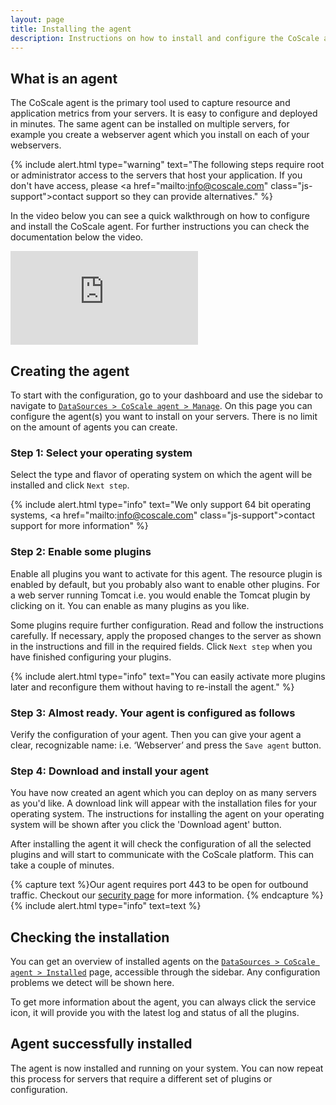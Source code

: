 ```yaml
---
layout: page
title: Installing the agent
description: Instructions on how to install and configure the CoScale agent.
---
```


## What is an agent
The CoScale agent is the primary tool used to capture resource and application metrics from your servers. It is easy to configure and deployed in minutes. The same agent can be installed on multiple servers, for example you create a webserver agent which you install on each of your webservers.

{% include alert.html type="warning" text="The following steps require root or administrator access to the servers that host your application. If you don't have access, please <a href=\"mailto:info@coscale.com\" class=\"js-support\">contact support</a> so they can provide alternatives." %}

In the video below you can see a quick walkthrough on how to configure and install the CoScale agent. For further instructions you can check the documentation below the video.

<div id="video" class="embed-responsive embed-responsive-16by9">
    <iframe class="js-video embed-responsive-item" src="https://www.youtube-nocookie.com/embed/8b5mk3wHFdE?rel=0" frameborder="0" allowfullscreen></iframe>
</div>

## Creating the agent
To start with the configuration, go to your dashboard and use the sidebar to navigate to <a href="http://app.coscale.com" db-href="/datasources/agentnew/" class="js-dashboard-link">`DataSources > CoScale agent > Manage`</a>. On this page you can  configure the agent(s) you want to install on your servers. There is no limit on the amount of agents you can create.

### Step 1: Select your operating system

Select the type and flavor of operating system on which the agent will be installed and click `Next step`.

{% include alert.html type="info" text="We only support 64 bit operating systems, <a href=\"mailto:info@coscale.com\" class=\"js-support\">contact support</a> for more information" %}


### Step 2: Enable some plugins

Enable all plugins you want to activate for this agent. The resource plugin is enabled by default, but you probably also want to enable other plugins. For a web server running Tomcat i.e. you would enable the Tomcat plugin by clicking on it. You can enable as many plugins as you like.

Some plugins require further configuration. Read and follow the instructions carefully.
If necessary, apply the proposed changes to the server as shown in the instructions and fill in the required fields. Click  `Next step` when you have finished configuring your plugins.

{% include alert.html type="info" text="You can easily activate more plugins later and reconfigure them without having to re-install the agent." %}

### Step 3: Almost ready. Your agent is configured as follows

Verify the configuration of your agent. Then you can give your agent a clear, recognizable name: i.e. ‘Webserver’ and press the `Save agent` button.

### Step 4: Download and install your agent

You have now created an agent which you can deploy on as many servers as you'd like. A download link will appear with the installation files for your operating system. The instructions for installing the agent on your operating system will be shown after you click the 'Download agent' button.

<!-- INSERT javascript to see installation instructions from /agent/agent-install -->
<!-- Go to [agent install]({{ site.baseurl }}/agent/agent-install) page, to find the install instructions for your operating system. -->

After installing the agent it will check the configuration of all the selected plugins and will start to communicate with the CoScale platform. This can take a couple of minutes.

{% capture text %}Our agent requires port 443 to be open for outbound traffic. Checkout our <a href="{{ site.baseurl }}/advanced/security/">security page</a> for more information. {% endcapture %}
{% include alert.html type="info" text=text %}

## Checking the installation

You can get an overview of installed agents on the <a href="http://app.coscale.com" db-href="/datasources/agentinstalled/" class="js-dashboard-link">`DataSources > CoScale agent > Installed`</a> page, accessible through the sidebar. Any configuration problems we detect will be shown here.

To get more information about the agent, you can always click the service icon, it will provide you with the latest log and status of all the plugins.

## Agent successfully installed

The agent is now installed and running on your system. You can now repeat this process for servers that require a different set of plugins or configuration.
